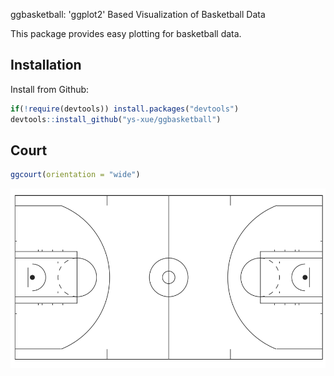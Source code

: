 ggbasketball: 'ggplot2' Based Visualization of Basketball Data

This package provides easy plotting for basketball data.

## Installation

Install from Github:

``` r
if(!require(devtools)) install.packages("devtools")
devtools::install_github("ys-xue/ggbasketball")
```

## Court

``` r
ggcourt(orientation = "wide")
```

![](tools/README-ggbasketball-1.png)
